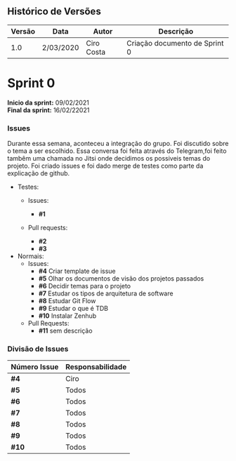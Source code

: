 ## Histórico de Versões
| Versão  |  Data  | Autor  |  Descrição  |
| ------------------- | ------------------- | ------------------- | ------------------- |
|  1.0 |  2/03/2020 | Ciro Costa |  Criação documento de Sprint 0 |


# Sprint 0

**Inicio da sprint:** 09/02/2021  
**Final da sprint:** 16/02/22021




### Issues

   Durante essa semana, aconteceu a integração do grupo. Foi discutido sobre o tema a ser escolhido. Essa conversa foi feita através do Telegram,foi feito tambêm uma chamada no Jitsi onde decidimos os possiveis temas do projeto.
   Foi criado issues e foi dado merge de testes como parte da explicação de github.

 - Testes:
     - Issues:
        - **#1**

    - Pull requests:
        - **#2**
        - **#3**
 - Normais:
     - Issues:
        - **#4** Criar template de issue
        - **#5** Olhar os documentos de visão dos projetos passados
        - **#6** Decidir temas para o projeto
        - **#7** Estudar os tipos de arquitetura de software 
        - **#8** Estudar Git Flow
        - **#9** Estudar o que é TDB
        - **#10** Instalar Zenhub
     - Pull Requests:
        - **#11** sem descrição

### Divisão de Issues

 Número Issue| Responsabilidade
 ---|---
 **#4** | Ciro
 **#5** |Todos
 **#6** |Todos
 **#7** |Todos
 **#8** |Todos
 **#9** |Todos
 **#10** |Todos